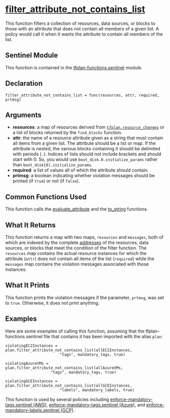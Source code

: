 # [filter_attribute_not_contains_list](../tfplan-functions.sentinel#L384)
This function filters a collection of resources, data sources, or blocks to those with an attribute that does not contain all members of a given list. A policy would call it when it wants the attribute to contain all members of the list.

## Sentinel Module
This function is contained in the [tfplan-functions.sentinel](../tfplan-functions.sentinel) module.

## Declaration
`filter_attribute_not_contains_list = func(resources, attr, required, prtmsg)`

## Arguments
* **resources**: a map of resources derived from [`tfplan.resource_changes`](https://www.terraform.io/docs/cloud/sentinel/import/tfplan-v2.html#the-resource_changes-collection) or a list of blocks returned by the `find_blocks` function.
* **attr**: the name of a resource attribute given as a string that must contain all items from a given list. The attribute should be a list or map. If the attribute is nested, the various blocks containing it should be delimited with periods (`.`). Indices of lists should not include brackets and should start with 0. So, you would use `boot_disk.0.initialize_params` rather than `boot_disk[0].initialize_params`.
* **required**: a list of values all of which the attribute should contain.
* **prtmsg**: a boolean indicating whether violation messages should be printed (if `true`) or not (if `false`).

## Common Functions Used
This function calls the [evaluate_attribute](./evaluate_attribute.md) and the [to_string](./to_string.md) functions.

## What It Returns
This function returns a map with two maps, `resources` and `messages`, both of which are indexed by the complete [addresses](https://www.terraform.io/docs/internals/resource-addressing.html) of the resources, data sources, or blocks that meet the condition of the filter function. The `resources` map contains the actual resource instances for which the attribute (`attr`) does not contain all items of the list (`required`) while the `messages` map contains the violation messages associated with those instances.

## What It Prints
This function prints the violation messages if the parameter, `prtmsg`, was set to `true`. Otherwise, it does not print anything.

## Examples
Here are some examples of calling this function, assuming that the tfplan-functions.sentinel file that contains it has been imported with the alias `plan`:
```
violatingEC2Instances = plan.filter_attribute_not_contains_list(allEC2Instances,
                        "tags", mandatory_tags, true)

violatingAzureVMs = plan.filter_attribute_not_contains_list(allAzureVMs,
                    "tags", mandatory_tags, true)

violatingGCEInstances = plan.filter_attribute_not_contains_list(allGCEInstances,
                        "labels", mandatory_labels, true)
```

This function is used by several policies including [enforce-mandatory-tags.sentinel (AWS)](../../../aws/enforce-mandatory-tags.sentinel), [enforce-mandatory-tags.sentinel (Azure)](../../../azure/enforce-mandatory-tags.sentinel), and [enforce-mandatory-labels.sentinel (GCP)](../../../gcp/enforce-mandatory-labels.sentinel).
